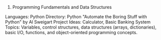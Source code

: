 1. Programming Fundamentals and Data Structures

Languages: Python
Directory: Python 
"Automate the Boring Stuff with Python" by Al Sweigart
Project Ideas: Calculator, Basic Banking System
Topics: Variables, control structures, data structures (arrays, dictionaries), basic I/O, functions, and object-oriented programming concepts.



